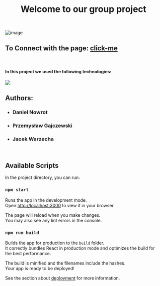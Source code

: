 <h1 align="center">Welcome to our group project</h1>

<br/>

![image](public/movieBrowserGif.gif)

## To Connect with the page: [click-me](https://danielnowrot.github.io/movies-browser)

<br/>

#### In this project we used the following technologies:

  <a href="https://skillicons.dev">
    <img src="https://skillicons.dev/icons?i=react,webpack,redux,js,html,css,styledcomponents,vscode,git,github,)%5D(https://skillicons.dev" />
  </a>

<br/>

## Authors:

- ### Daniel Nowrot
- ### Przemysław Gajczewski
- ### Jacek Warzecha

<br/>

## Available Scripts

In the project directory, you can run:

### `npm start`

Runs the app in the development mode.\
Open [http://localhost:3000](http://localhost:3000) to view it in your browser.

The page will reload when you make changes.\
You may also see any lint errors in the console.

### `npm run build`

Builds the app for production to the `build` folder.\
It correctly bundles React in production mode and optimizes the build for the best performance.

The build is minified and the filenames include the hashes.\
Your app is ready to be deployed!

See the section about [deployment](https://facebook.github.io/create-react-app/docs/deployment) for more information.
